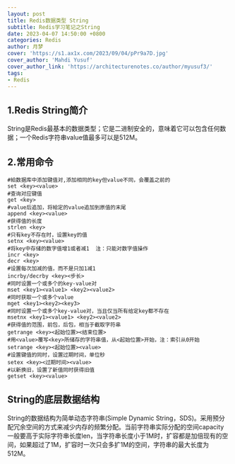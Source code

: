 ```yaml
---
layout: post
title: Redis数据类型 String
subtitle: Redis学习笔记之String
date: 2023-04-07 14:50:00 +0800
categories: Redis
author: 月梦
cover: 'https://s1.ax1x.com/2023/09/04/pPr9a7D.jpg'
cover_author: 'Mahdi Yusuf'
cover_author_link: 'https://architecturenotes.co/author/myusuf3/'
tags: 
- Redis  
---
```


## 1.Redis String简介
String是Redis最基本的数据类型；它是二进制安全的，意味着它可以包含任何数据；一个Redis字符串value值最多可以是512M。  
## 2.常用命令
```
#給数据库中添加键值对,添加相同的key但value不同，会覆盖之前的
set <key><value>
#查询对应键值
get <key>
#value后追加，将給定的value追加到原值的末尾
append <key><value>
#获得值的长度
strlen <key>
#只有key不存在时，设置key的值
setnx <key><value>
#将key中存储的数字值增1或者减1  注：只能对数字值操作
incr <key>
decr <key>
#设置每次加减的值，而不是只加1减1
incrby/decrby <key><步长>
#同时设置一个或多个的key-value对
mset <key1><value1> <key2><value2>
#同时获取一个或多个value
mget <key1><key2><key3>
#同时设置一个或多个key-value对，当且仅当所有给定key都不存在
msetnx <key1><value1> <key2><value2>
#获得值的范围，前包，后包，相当于截取字符串
getrange <key><起始位置><结束位置>
#用<value>覆写<key>所储存的字符串值，从<起始位置>开始，注：索引从0开始
setrange <key><起始位置><value>
#设置键值的同时，设置过期时间，单位秒
setex <key><过期时间><value>
#以新换旧，设置了新值同时获得旧值
getset <key><value>
```
## String的底层数据结构
String的数据结构为简单动态字符串(Simple Dynamic String，SDS)。采用预分配冗余空间的方式来减少内存的频繁分配。当前字符串实际分配的空间capacity一般要高于实际字符串长度len，当字符串长度小于1M时，扩容都是加倍现有的空间，如果超过了1M，扩容时一次只会多扩1M的空间，字符串的最大长度为512M。
